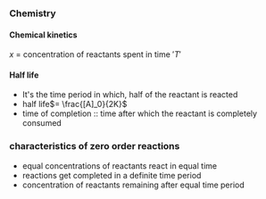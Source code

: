 ### Chemistry
#### Chemical kinetics
$x$ = concentration of reactants spent in time $'T'$ 
#### Half life
- It's the time period in which, half of the reactant is reacted 
- half life$= \frac{[A]_0}{2K}$
- time of completion :: time after which the reactant is completely consumed
### characteristics of zero order reactions
- equal concentrations of reactants react in equal time
- reactions get completed in a definite time period
- concentration of reactants remaining after equal time period